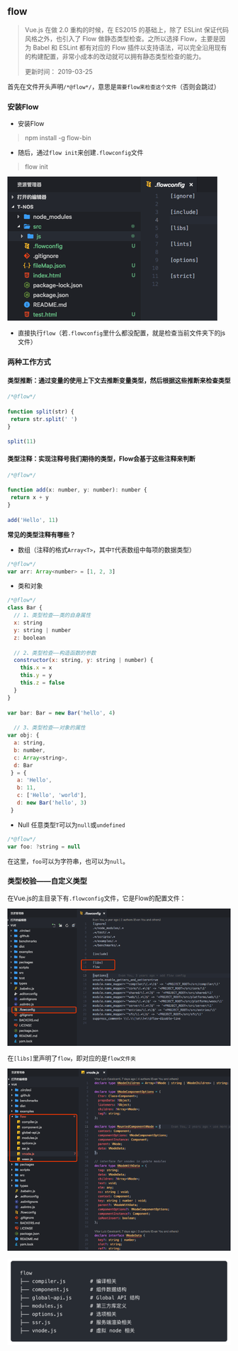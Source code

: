 ## flow
> Vue.js 在做 2.0 重构的时候，在 ES2015 的基础上，除了 ESLint 保证代码风格之外，也引入了 Flow 做静态类型检查。之所以选择 Flow，主要是因为 Babel 和 ESLint 都有对应的 Flow 插件以支持语法，可以完全沿用现有的构建配置，非常小成本的改动就可以拥有静态类型检查的能力。
> 
> 更新时间： 2019-03-25

首先在文件开头声明`/*@flow*/`，意思是`需要flow来检查这个文件`（否则会跳过）

### 安装Flow
 - 安装Flow
> npm install -g flow-bin

 - 随后，通过`flow init`来创建`.flowconfig`文件
> flow init

![alt](./img/flow-4.png)

 - 直接执行`flow`（若`.flowconfig`里什么都没配置，就是检查当前文件夹下的js文件）

### 两种工作方式
#### 类型推断：通过变量的使用上下文去推断变量类型，然后根据这些推断来检查类型
 ```js
 /*@flow*/

function split(str) {
  return str.split(' ')
}

split(11)
 ```
#### 类型注释：实现注释号我们期待的类型，Flow会基于这些注释来判断
 ```js
 /*@flow*/

function add(x: number, y: number): number {
  return x + y
}

add('Hello', 11)
 ```
**常见的类型注释有哪些？**
 - 数组（注释的格式`Array<T>`，其中`T`代表数组中每项的数据类型）
 ```js
 /*@flow*/
 var arr: Array<number> = [1, 2, 3]
 ```
 - 类和对象
 ```js
 /*@flow*/
 class Bar {
   // 1、类型检查——类的自身属性
   x: string
   y: string | number
   z: boolean

   // 2、类型检查——构造函数的参数
   constructor(x: string, y: string | number) {
     this.x = x
     this.y = y
     this.z = false
   }
 }

 var bar: Bar = new Bar('hello', 4)

   // 3、类型检查——对象的属性
 var obj: { 
   a: string, 
   b: number, 
   c: Array<string>,
   d: Bar 
  } = {
    a: 'Hello',
    b: 11,
    c: ['Hello', 'world'],
    d: new Bar('hello', 3)
  }
 ```
 - Null
 任意类型`T`可以为`null`或`undefined`
 ```js
 /*@flow*/
 var foo: ?string = null
 ```
 在这里，`foo`可以为字符串，也可以为`null`。

### 类型校验——自定义类型
在Vue.js的主目录下有`.flowconfig`文件，它是Flow的配置文件：

![alt](./img/flow-1.png)

在`[libs]`里声明了`flow`，即对应的是`flow文件夹`

![alt](./img/flow-2.png)


![alt](./img/flow-3.png)
